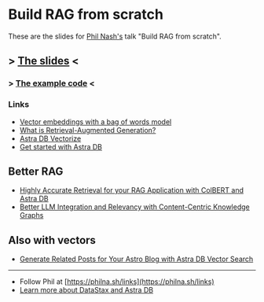 # Build RAG from scratch

These are the slides for [Phil Nash's](https://philna.sh/) talk "Build RAG from scratch".

## > [The slides](https://philnash.github.io/talks/build-rag-from-scratch/slides.html) <

### > [The example code](https://github.com/philnash/how-to-genai/blob/rag-from-scratch/lib/bag.js#L164) <

### Links

- [Vector embeddings with a bag of words model](https://www.youtube.com/watch?v=XSEl6deX2lU)
- [What is Retrieval-Augmented Generation?](https://dtsx.io/4dQbhvy)
- [Astra DB Vectorize](https://dtsx.io/3zS9lFf)
- [Get started with Astra DB](https://dtsx.io/406X6z6)

## Better RAG

- [Highly Accurate Retrieval for your RAG Application with ColBERT and Astra DB](https://dtsx.io/4eKuvnX)
- [Better LLM Integration and Relevancy with Content-Centric Knowledge Graphs](https://dtsx.io/3BLmKzo)

## Also with vectors

- [Generate Related Posts for Your Astro Blog with Astra DB Vector Search](https://dtsx.io/489dXDs)

---

- Follow Phil at [https://philna.sh/links](https://philna.sh/links)
- [Learn more about DataStax and Astra DB](https://dtsx.io/406X6z6)
